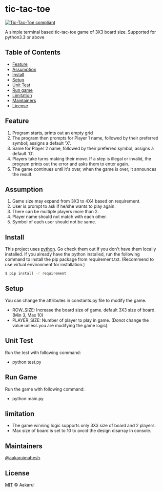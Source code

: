 # tic-tac-toe

[![Tic-Tac-Toe compliant](https://img.shields.io/badge/readme%20style-standard-brightgreen.svg?style=flat-square)](https://github.com/aakaruimahesh/tic-tac-toe)

A simple terminal based tic-tac-toe game of 3X3 board size.
Supported for python3.3 or above

## Table of Contents

- [Feature](#feature)
- [Assumption](#assumption)
- [Install](#install)
- [Setup](#setup)
- [Unit Test](#test)
- [Run game](#run)
- [Limitation](#limitation)
- [Maintainers](#maintainers)
- [License](#license)

## Feature

1. Program starts, prints out an empty grid
2. The program then prompts for Player 1 name, followed by their preferred symbol; assigns a default 'X'.
3. Same for Player 2 name, followed by their preferred symbol; assigns a default 'O'.
4. Players take turns making their move. If a step is illegal or invalid, the program prints out the error and asks them to enter again.
5. The game continues until it's over, when the game is over, it announces the result.

## Assumption

1. Game size may expand from 3X3 to 4X4 based on requirement.
2. User is prompt to ask if he/she wants to play again.
3. There can be multiple players more than 2.
4. Player name should not match with each other.
5. Symbol of each user should not be same.


## Install

This project uses [python](https://www.python.org/). Go check them out if you don't have them locally installed. If you already have the python installed, run the following command to install the pip package from requirement.txt. (Recommend to use virtual environment for installation.)

```sh
$ pip install -r requirement
```

## Setup

You can change the attributes in constants.py file to modify the game.

- ROW_SIZE: Increase the board size of game. default 3X3 size of board. (Min 3, Max 10)
- PLAYER_SIZE: Number of player to play in game. (Donot change the value unless you are modifying the game logic)

## Unit Test

Run the test with following command:
- python test.py

## Run Game

Run the game with following command:
- python main.py

## limitation

- The game winning logic supports only 3X3 size of board and 2 players.
- Max size of board is set to 10 to avoid the design disarray in console.

## Maintainers

[@aakaruimahesh](https://github.com/aakaruimahesh).

## License

[MIT](LICENSE) © Aakarui
